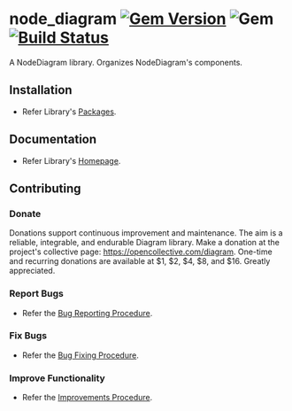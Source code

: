 # node_diagram [![Gem Version](https://badge.fury.io/rb/node_diagram.svg)](https://badge.fury.io/rb/node_diagram) ![Gem](https://img.shields.io/gem/dt/node_diagram) [![Build Status](https://travis-ci.com/Diligent-Software-LLC/node_diagram.svg?branch=master)](https://travis-ci.com/Diligent-Software-LLC/node_diagram)

A NodeDiagram library. Organizes NodeDiagram's components.

## Installation

- Refer Library's
[Packages](https://docs.diligentsoftware.org/diagram-1/node/packages#library).

## Documentation

- Refer Library's 
[Homepage](https://docs.diligentsoftware.org/diagram-1/node).

## Contributing

### Donate

Donations support continuous improvement and maintenance. The aim is a reliable,
integrable, and endurable Diagram library. Make a donation at the project's 
collective page: https://opencollective.com/diagram. One-time and recurring
 donations are available at $1, $2, $4, $8, and $16. Greatly appreciated.

### Report Bugs

- Refer the 
[Bug Reporting Procedure](https://github.com/Diligent-Software-LLC/node_diagram/issues/1).

### Fix Bugs

- Refer the 
[Bug Fixing Procedure](https://github.com/Diligent-Software-LLC/node_diagram/issues/2).

### Improve Functionality

- Refer the 
[Improvements Procedure](https://github.com/Diligent-Software-LLC/node_diagram/issues/3).
